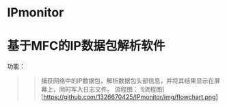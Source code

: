 # IPmonitor
基于MFC的IP数据包解析软件
==
功能：
>>捕获网络中的IP数据包，解析数据包头部信息，并将其结果显示在屏幕上，同时写入日志文件。
流程图：
>>![流程图][https://github.com/1326670425/IPmonitor/img/flowchart.png]
